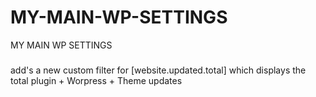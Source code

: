 # MY-MAIN-WP-SETTINGS
MY MAIN WP SETTINGS

### 
add's a new custom filter for [website.updated.total] which displays the total plugin + Worpress + Theme updates